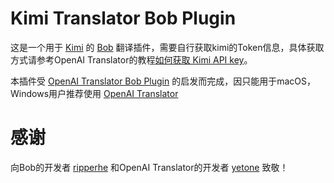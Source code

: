 # Kimi Translator Bob Plugin

这是一个用于 [Kimi](http://kimi.moonshot.cn) 的 [Bob](https://bobtranslate.com) 翻译插件，需要自行获取kimi的Token信息，具体获取方式请参考OpenAI Translator的教程[如何获取 Kimi API key](https://github.com/openai-translator/openai-translator/blob/main/docs/kimi-cn.md)。

本插件受 [OpenAI Translator Bob Plugin](https://github.com/openai-translator/bob-plugin-openai-translator) 的启发而完成，因只能用于macOS，Windows用户推荐使用 [OpenAI Translator](https://github.com/openai-translator/openai-translator) 

# 感谢

向Bob的开发者 [ripperhe](https://github.com/ripperhe) 和OpenAI Translator的开发者 [yetone](https://github.com/yetone) 致敬！
